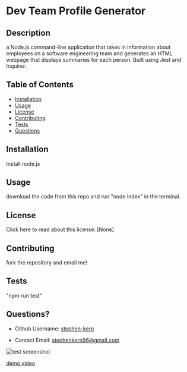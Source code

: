  # Dev Team Profile Generator 
  
  ## Description
  a Node.js command-line application that takes in information about employees on a software engineering team and generates an HTML webpage that displays summaries for each person. Built using Jest and Inquirer. 

  ## Table of Contents
  * [Installation](#installation)
  * [Usage](#usage)
  * [License](#license)
  * [Contributing](#contributing)
  * [Tests](#tests)
  * [Questions](#questions)
  
  ## Installation
  Install node.js

  ## Usage 
  download the code from this repo and run "node index" in the terminal.

  ## License 
  Click here to read about this license: [None]

  ## Contributing
  fork the repository and email me!

  ## Tests
  "npm run test"

  ## Questions?
  * Github Username: [stephen-kern](https://github.com/stephen-kern)

  * Contact Email: stephenkern96@gmail.com


![test screenshot]("https://user-images.githubusercontent.com/94320530/191663723-da478da2-3e14-4258-a1df-5f226ae0c909.png")



[demo video](https://user-images.githubusercontent.com/94320530/191663824-0ad3c79c-a520-4f3d-97c0-8147832e384a.mov)

